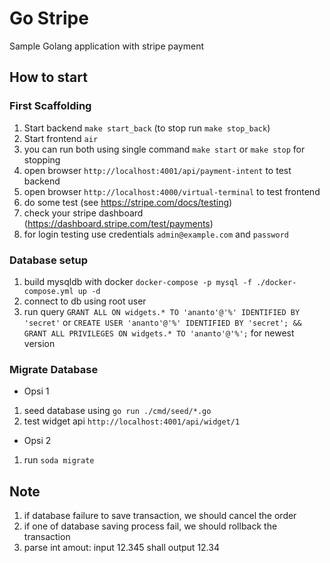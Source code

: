 # Go Stripe

Sample Golang application with stripe payment

## How to start

### First Scaffolding

1. Start backend `make start_back` (to stop run `make stop_back`) 
2. Start frontend `air`
3. you can run both using single command `make start` or `make stop` for stopping
4. open browser `http://localhost:4001/api/payment-intent` to test backend
5. open browser `http://localhost:4000/virtual-terminal` to test frontend
6. do some test (see https://stripe.com/docs/testing)
7. check your stripe dashboard (https://dashboard.stripe.com/test/payments)
8. for login testing use credentials `admin@example.com` and `password` 

### Database setup

1. build mysqldb with docker `docker-compose -p mysql -f ./docker-compose.yml up -d`
2. connect to db using root user
3. run query `GRANT ALL ON widgets.* TO 'ananto'@'%' IDENTIFIED BY 'secret'` or `CREATE USER 'ananto'@'%' IDENTIFIED BY 'secret'; && GRANT ALL PRIVILEGES ON widgets.* TO 'ananto'@'%';` for newest version


### Migrate Database
- Opsi 1
1. seed database using `go run ./cmd/seed/*.go`
2. test widget api `http://localhost:4001/api/widget/1`
- Opsi 2
1. run `soda migrate`


## Note
1. if database failure to save transaction, we should cancel the order
2. if one of database saving process fail, we should rollback the transaction
3. parse int amout: input 12.345 shall output 12.34

